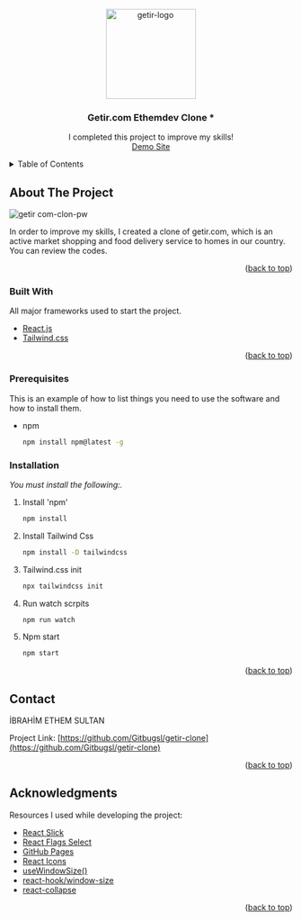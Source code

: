 <div id="top"></div>

<!-- PROJECT LOGO -->
<br />
<div align="center">
  <a href="https://getir.com">
    <img src="https://getir.com/_next/static/images/bimutluluk-b3a7fcb14fc9a9c09b60d7dc9b1b8fd6.svg" alt="getir-logo" width="160" height="160">
  </a>

  <h3 align="center">Getir.com Ethemdev Clone *</h3>

  <p align="center">
    I completed this project to improve my skills! <br />
    <a href="getircloneethemdev.netlify.app/">Demo Site</a>
    <br />
  </p>
</div>



<!-- TABLE OF CONTENTS -->
<details>
  <summary>Table of Contents</summary>
  <ol>
    <li>
      <a href="#about-the-project">About The Project</a>
      <ul>
        <li><a href="#built-with">Built With</a></li>
      </ul>
    </li>
    <li>
      <a href="#getting-started">Getting Started</a>
      <ul>
        <li><a href="#prerequisites">Prerequisites</a></li>
        <li><a href="#installation">Installation</a></li>
      </ul>
    </li>
    <li><a href="#contact">Contact</a></li>
    <li><a href="#acknowledgments">Acknowledgments</a></li>
  </ol>
</details>



<!-- ABOUT THE PROJECT -->
## About The Project

![getir com-clon-pw](https://user-images.githubusercontent.com/57539683/150986004-e9b8715d-0d3d-4c7f-b5e8-4d1c6ab83fc6.png)


In order to improve my skills, I created a clone of getir.com, which is an active market shopping and food delivery service to homes in our country. You can review the codes.

<p align="right">(<a href="#top">back to top</a>)</p>



### Built With

All major frameworks used to start the project.


* [React.js](https://reactjs.org/)
* [Tailwind.css](https://tailwindcss.com/)


<p align="right">(<a href="#top">back to top</a>)</p>



### Prerequisites

This is an example of how to list things you need to use the software and how to install them.
* npm
  ```sh
  npm install npm@latest -g
  ```

### Installation

_You must install the following:._

1. Install 'npm'
   ```sh
   npm install
   ```
1. Install Tailwind Css
   ```sh
   npm install -D tailwindcss
   ```
1. Tailwind.css init
   ```sh
   npx tailwindcss init
   ```
2. Run watch scrpits
   ```sh
   npm run watch
   ```
3. Npm start
   ```sh
   npm start
   ```



<p align="right">(<a href="#top">back to top</a>)</p>

















<!-- CONTACT -->
## Contact

İBRAHİM ETHEM SULTAN



Project Link: [https://github.com/Gitbugsl/getir-clone](https://github.com/Gitbugsl/getir-clone)

<p align="right">(<a href="#top">back to top</a>)</p>



<!-- ACKNOWLEDGMENTS -->
## Acknowledgments

Resources I used while developing the project:

* [React Slick](https://react-slick.neostack.com/)
* [React Flags Select](https://www.npmjs.com/package/react-flags-select)
* [GitHub Pages](https://pages.github.com)
* [React Icons](https://react-icons.github.io/react-icons/search)
* [useWindowSize()](https://www.npmjs.com/package/@react-hook/window-size)
* [react-hook/window-size](https://www.npmjs.com/package/@react-hook/window-size)
* [react-collapse](https://www.npmjs.com/package/react-collapse)

<p align="right">(<a href="#top">back to top</a>)</p>



